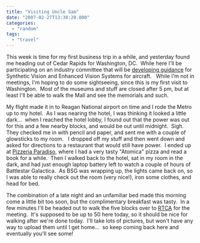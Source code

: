 ```yaml
---
title: "Visiting Uncle Sam"
date: "2007-02-27T13:30:20.000"
categories: 
  - "random"
tags: 
  - "travel"
---
```


This week is time for my first business trip in a while, and yesterday found me heading out of Cedar Rapids for Washington, DC.  While here I'll be participating on an industry committee that will be [developing guidance](http://rtca.org/comm/Committee.cfm?id=68) for Synthetic Vision and Enhanced Vision Systems for aircraft.   While I'm not in meetings, I'm hoping to do some sightseeing, since this is my first visit to Washington.  Most of the museums and stuff are closed after 5 pm, but at least I'll be able to walk the Mall and see the memorials and such.

My flight made it in to Reagan National airport on time and I rode the Metro up to my hotel.  As I was nearing the hotel, I was thinking it looked a little dark...  when I reached the hotel lobby, I found out that the power was out for this and a few nearby blocks, and would be out until midnight.  Sigh.  They checked me in with pencil and paper, and sent me with a couple of glowsticks to my room.   I dropped off my stuff and then went down and asked for directions to a restaurant that would still have power.  I ended up at [Pizzeria Paradiso](http://eatyourpizza.com/), where I had a very tasty "Atomica" pizza and read a book for a while.  Then I walked back to the hotel, sat in my room in the dark, and had just enough laptop battery left to watch a couple of hours of Battlestar Galactica.  As BSG was wrapping up, the lights came back on, so I was able to really check out the room (very nice!), iron some clothes, and head for bed.

The combination of a late night and an unfamiliar bed made this morning come a little bit too soon, but the complimentary breakfast was tasty.  In a few minutes I'll be headed out to walk the five blocks over to [RTCA](http://rtca.org) for the meeting.  It's supposed to be up to 50 here today, so it should be nice for walking after we're done today.  I'll take lots of pictures, but won't have any way to upload them until I get home...  so keep coming back here and eventually you'll see some!
